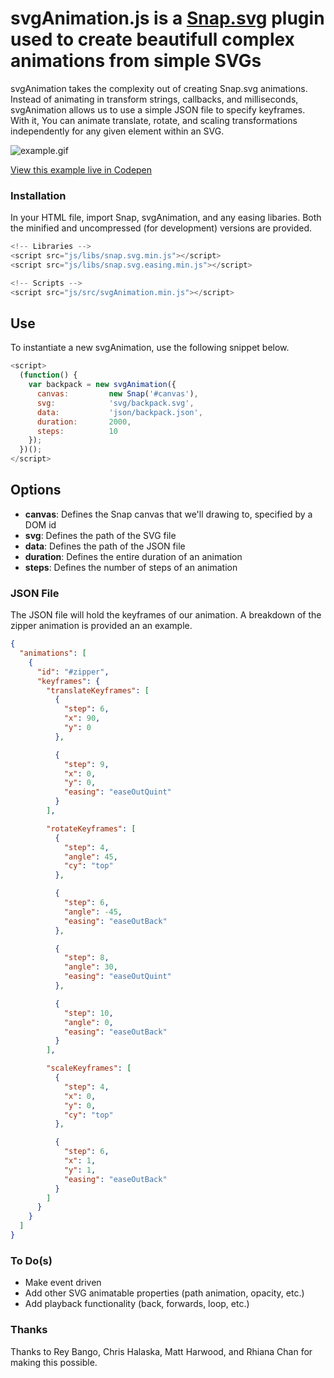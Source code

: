 # svgAnimation.js is a [Snap.svg](http://snapsvg.io) plugin used to create beautifull complex animations from simple SVGs
svgAnimation takes the complexity out of creating Snap.svg animations. Instead of animating in transform strings, callbacks, and milliseconds, svgAnimation allows us to use a simple JSON file to specify keyframes. With it, You can animate translate, rotate, and scaling transformations independently for any given element within an SVG. 

![example.gif](https://rawgit.com/hellomichael/svgAnimation/master/example.gif)

[View this example live in Codepen](http://codepen.io/hellomichael/pen/QNgZdx)

### Installation

In your HTML file, import Snap, svgAnimation, and any easing libaries. Both the minified and uncompressed (for development) versions are provided.

```js
<!-- Libraries -->
<script src="js/libs/snap.svg.min.js"></script>
<script src="js/libs/snap.svg.easing.min.js"></script>

<!-- Scripts -->
<script src="js/src/svgAnimation.min.js"></script>
```

## Use
To instantiate a new svgAnimation, use the following snippet below.

```js
<script>
  (function() {
    var backpack = new svgAnimation({
      canvas:         new Snap('#canvas'),
      svg:            'svg/backpack.svg',
      data:           'json/backpack.json',
      duration:       2000,
      steps:          10
    });
  })();
</script>
```

## Options
* **canvas**:   Defines the Snap canvas that we'll drawing to, specified by a DOM id
* **svg**:      Defines the path of the SVG file
* **data**:     Defines the path of the JSON file
* **duration**: Defines the entire duration of an animation
* **steps**:    Defines the number of steps of an animation

### JSON File
The JSON file will hold the keyframes of our animation. A breakdown of the zipper animation is provided an an example. 

```json
{
  "animations": [
    {
      "id": "#zipper",
      "keyframes": {
        "translateKeyframes": [
          {
            "step": 6,
            "x": 90,
            "y": 0
          },

          {
            "step": 9,
            "x": 0,
            "y": 0,
            "easing": "easeOutQuint"
          }
        ],

        "rotateKeyframes": [
          {
            "step": 4,
            "angle": 45,
            "cy": "top"
          },

          {
            "step": 6,
            "angle": -45,
            "easing": "easeOutBack"
          },

          {
            "step": 8,
            "angle": 30,
            "easing": "easeOutQuint"
          },

          {
            "step": 10,
            "angle": 0,
            "easing": "easeOutBack"
          }
        ],

        "scaleKeyframes": [
          {
            "step": 4,
            "x": 0,
            "y": 0,
            "cy": "top"
          },

          {
            "step": 6,
            "x": 1,
            "y": 1,
            "easing": "easeOutBack"
          }
        ]
      }
    }
  ]
}
``` 

### To Do(s)
* Make event driven
* Add other SVG animatable properties (path animation, opacity, etc.)
* Add playback functionality (back, forwards, loop, etc.)

### Thanks
Thanks to Rey Bango, Chris Halaska, Matt Harwood, and Rhiana Chan for making this possible.